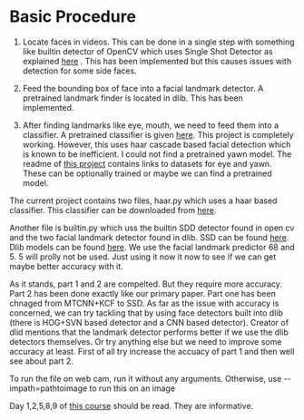 # Basic Procedure
1. Locate faces in videos. This can be done in a single step
with something like builtin detector of OpenCV which uses Single Shot Detector as explained [here](https://www.pyimagesearch.com/2018/02/26/face-detection-with-opencv-and-deep-learning/) . This has
been implemented but this causes issues with detection for some side faces.

2. Feed the bounding box of face into a facial landmark detector. A pretrained landmark finder is located in dlib. This has been implemented.

3. After finding landmarks like eye, mouth, we need to feed them into a classifier. A pretrained classifier is given [here](https://data-flair.training/blogs/python-project-driver-drowsiness-detection-system/). This project is completely working. However, this uses haar cascade based facial detection which is known to be inefficient. I could not find a pretrained yawn model. The readme of [this project](https://github.com/AnirudhGP/DrowsyDriverDetection) contains links to datasets for eye and yawn. These can be optionally trained or maybe we can find a pretrained model.

The current project contains two files, haar.py which uses a haar based classifier. This classifier can be downloaded from [here](https://data-flair.training/blogs/python-project-driver-drowsiness-detection-system/).

Another file is builtin.py which uss the builtin SDD detector found in open cv and the two facial landmark detector found in dlib. SSD can be found [here](https://www.pyimagesearch.com/2018/02/26/face-detection-with-opencv-and-deep-learning/). Dlib models can be found [here](https://github.com/davisking/dlib-models). We use the facial landmark predictor 68 and 5. 5 will prolly not be used. 
Just using it now it now to see if we can get maybe better accuracy with it.

As it stands, part 1 and 2 are compelted. But they require more accuracy. Part 2 has been done exactly
like our primary paper. Part one has been chnaged from MTCNN+KCF to SSD. 
As far as the issue with accuracy is concerned, we can try tackling that by using face detectors 
built into dlib (there is HOG+SVN based detector and a CNN based detector). Creator of dlid mentions
that the landmark detector performs better if we use the dlib detectors themselves. Or try anything
else but we need to improve some accuracy at least. First of all try increase the accuacy of part 1
and then well see about part 2.

To run the file on web cam, run it without any arguments. Otherwise, use --impath=pathtoimage to run this on an image

Day 1,2,5,8,9 of [this course](https://github.com/dloperab/PyImageSearch-CV-DL-CrashCourse) should be read. They are informative.



